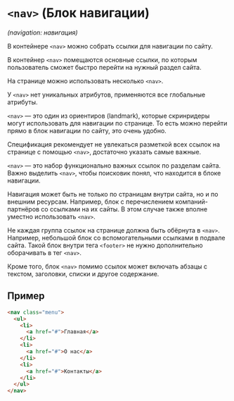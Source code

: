 # `<nav>` (Блок навигации)

_(navigation: навигация)_

В контейнере `<nav>` можно собрать ссылки для навигации по сайту.

В контейнер `<nav>` помещаются основные ссылки, по которым пользователь сможет быстро перейти на нужный раздел сайта.

На странице можно использовать несколько `<nav>`.

У `<nav>` нет уникальных атрибутов, применяются все глобальные атрибуты.

`<nav>` — это один из ориентиров (landmark), которые скринридеры могут использовать для навигации по странице. То есть можно перейти прямо в блок навигации по сайту, это очень удобно.

Спецификация рекомендует не увлекаться разметкой всех ссылок на странице с помощью `<nav>`, достаточно указать самые важные.

`<nav>` — это набор функционально важных ссылок по разделам сайта. Важно выделить `<nav>`, чтобы поисковик понял, что находится в блоке навигации.

Навигация может быть не только по страницам внутри сайта, но и по внешним ресурсам. Например, блок с перечислением компаний-партнёров со ссылками на их сайты. В этом случае также вполне уместно использовать `<nav>`.

Не каждая группа ссылок на странице должна быть обёрнута в `<nav>`. Например, небольшой блок со вспомогательными ссылками в подвале сайта. Такой блок внутри тега `<footer>` не нужно дополнительно оборачивать в тег `<nav>`.

Кроме того, блок `<nav>` помимо ссылок может включать абзацы с текстом, заголовки, списки и другое содержание.

## Пример

```html
<nav class="menu">
  <ul>
    <li>
      <a href="#">Главная</a>
    </li>
    <li>
      <a href="#">О нас</a>
    </li>
    <li>
      <a href="#">Контакты</a>
    </li>
  </ul>
</nav>
```

